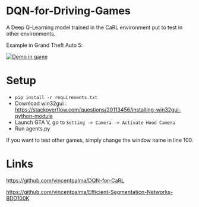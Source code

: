 # DQN-for-Driving-Games
A Deep Q-Learning model trained in the CaRL environment put to test in other environments.

Example in Grand Theft Auto 5:

[![Demo in game](https://img.youtube.com/vi/WQoTaYDnJbU/maxresdefault.jpg)](https://youtu.be/WQoTaYDnJbU "Demo in game")

# Setup

- ``pip install -r requirements.txt``
- Download win32gui : https://stackoverflow.com/questions/20113456/installing-win32gui-python-module
- Launch GTA V, go to ``Setting -> Camera -> Activate Hood Camera``
- Run agents.py 

If  you want to test other games,  simply change the window name in line 100.

# Links
https://github.com/vincentpalma/DQN-for-CaRL

https://github.com/vincentpalma/Efficient-Segmentation-Networks-BDD100K
